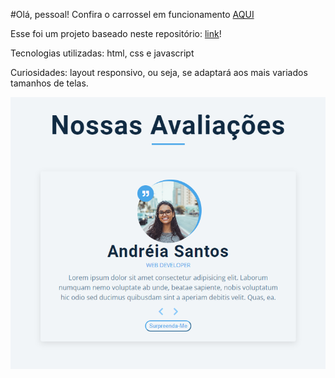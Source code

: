 #Olá, pessoal! Confira o carrossel em funcionamento [AQUI]()

Esse foi um projeto baseado neste repositório: [link](https://github.com/john-smilga/javascript-basic-projects/tree/master/03-reviews)!

Tecnologias utilizadas: html, css e javascript

Curiosidades: layout responsivo, ou seja, se adaptará aos mais variados tamanhos de telas.

<div align='center'>
    <img src="screenshots/carrossel.png">
</div>